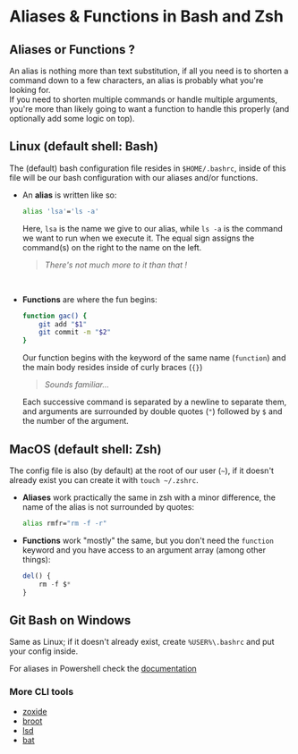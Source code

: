 # Aliases & Functions in Bash and Zsh

## Aliases or Functions ?

An alias is nothing more than text substitution, if all you need is to shorten a command down to a few characters, an alias is probably what you're looking for.  
If you need to shorten multiple commands or handle multiple arguments, you're more than likely going to want a function to handle this properly (and optionally add some logic on top).

## Linux (default shell: Bash)

The (default) bash configuration file resides in `$HOME/.bashrc`, inside of this file will be our bash configuration with our aliases and/or functions.

- An **alias** is written like so:

  ```bash
  alias 'lsa'='ls -a'
  ```

  Here, `lsa` is the name we give to our alias, while `ls -a` is the command we want to run when we execute it. The equal sign assigns the command(s) on the right to the name on the left.

  > _There's not much more to it than that !_

<br>

- **Functions** are where the fun begins:

  ```bash
  function gac() {
      git add "$1"
      git commit -m "$2"
  }
  ```

  Our function begins with the keyword of the same name (`function`) and the main body resides inside of curly braces (`{}`)

  > _Sounds familiar..._

  Each successive command is separated by a newline to separate them, and arguments are surrounded by double quotes (`"`) followed by `$` and the number of the argument.

## MacOS (default shell: Zsh)

The config file is also (by default) at the root of our user (`~`), if it doesn't already exist you can create it with `touch ~/.zshrc`.

- **Aliases** work practically the same in zsh with a minor difference, the name of the alias is not surrounded by quotes:

  ```bash // 'zsh' doesn't have syntax highlighting
  alias rmfr="rm -f -r"
  ```

- **Functions** work "mostly" the same, but you don't need the `function` keyword and you have access to an argument array (among other things):

  ```javascript // same as above
  del() {
      rm -f $*
  }
  ```

## Git Bash on Windows

Same as Linux; if it doesn't already exist, create `%USER%\.bashrc` and put your config inside.

For aliases in Powershell check the [documentation](https://learn.microsoft.com/en-us/powershell/module/microsoft.powershell.core/about/about_aliases)

### More CLI tools

- [zoxide](https://github.com/ajeetdsouza/zoxide)
- [broot](https://dystroy.org/broot/)
- [lsd](https://github.com/lsd-rs/lsd)
- [bat](https://github.com/sharkdp/bat)
